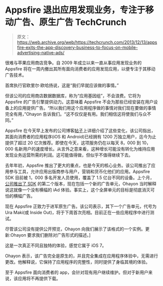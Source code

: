 # Appsfire 退出应用发现业务，专注于移动广告、原生广告 TechCrunch

> 原文：<https://web.archive.org/web/https://techcrunch.com/2013/12/13/appsfire-exits-the-app-discovery-business-to-focus-on-mobile-advertising-native-ads/>

很难与苹果应用商店竞争。自 2009 年成立以来一直从事应用发现业务的 Appsfire 将在一周内撤出其所有面向消费者的应用发现应用，以便专注于其移动广告技术。

首席执行官欧里尔·欧哈扬说，这是“我们早就应该做的事情。”

但该公司的应用商店数据数据库，称为“应用基因组”，不会浪费。它将为 Appsfire 的广告引擎提供动力。这意味着 Appsfire 不会为那些已经安装在用户设备上的应用提供广告。“所以我们用这个应用程序做的事情对我们现在要做的事情完全有用，”Ohayon 告诉我们。“这不仅仅是有用。我们相信这将使我们与众不同。”

Appsfire 在今天早上发布的公司博客[帖子](https://web.archive.org/web/20221006141317/http://blog.appsfire.com/looking-ahead-farewell-appsfire-apps-hello-appsfire-ads/)上详细介绍了这些变化，该公司指出，其面向消费者的应用程序(iOS 和 Android)已经拥有 1200 万独立用户，迄今为止提供了超过 20 亿次推荐。即使在今天，这项服务仍在以每天 8，000 到 10，000 名新用户的速度增长。从言外之意来看，这种增长可能没有转化为维持应用发现业务运营所需的利润。这可能值得做，但似乎不值得继续下去。

去年年初，Appsfire 推出了更大的重点，也是今天的核心业务。该公司推出了应用参与工具，允许应用出版商参与用户，营销和货币化他们的应用。Appsfire SDK 目前被 1，000 多名开发人员使用，覆盖了 1.5 亿台不同的设备。上个月，[公司推出了 SDK](https://web.archive.org/web/20221006141317/https://beta.techcrunch.com/2013/11/22/with-new-developer-toolkit-appsfire-wants-to-kill-crappy-banner-ads-on-mobile/) 的第二个版本，现在包括一个新的广告单元，Ohayon 当时解释说这就像一个没有横幅的 iAd 体验。事实上，这个全屏单元的目标是彻底消灭可怕的横幅广告。

现在 Appsfire 正致力于进军原生广告。该公司表示，其下一个广告单元，代号为 Ura Maki(或 Inside Out)，将于下周首次亮相。目前正在一些应用程序中进行测试。

尽管该公司没有提供公开预览，Ohayon 向我们展示了该格式的一个实例。更新:Ohayon 要求我们删除对广告形式的描述。]

这是一次真正不同且独特的体验，感觉它属于 iOS 7。

Ohayon 表示，该广告完全是原生的，并且完全集成在应用程序体验中，无需进行更改。他解释说，它保持了应用程序的完整性，同时提供了身临其境的体验。

至于 Appsfire 面向消费者的 app，会针对现有用户继续维护。但对于新用户来说，该应用将不再提供下载。